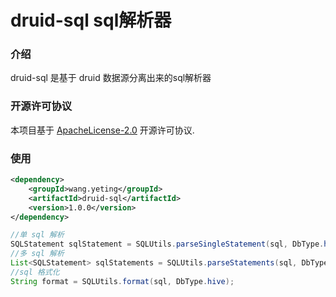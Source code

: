# druid-sql sql解析器

### 介绍
druid-sql 是基于 druid 数据源分离出来的sql解析器

### 开源许可协议
本项目基于 [ApacheLicense-2.0](http://www.apache.org/licenses/LICENSE-2.0.txt) 开源许可协议.

### 使用
```xml
<dependency>
    <groupId>wang.yeting</groupId>
    <artifactId>druid-sql</artifactId>
    <version>1.0.0</version>
</dependency>
```
```java
//单 sql 解析
SQLStatement sqlStatement = SQLUtils.parseSingleStatement(sql, DbType.hive);
//多 sql 解析
List<SQLStatement> sqlStatements = SQLUtils.parseStatements(sql, DbType.hive);
//sql 格式化
String format = SQLUtils.format(sql, DbType.hive);
```

